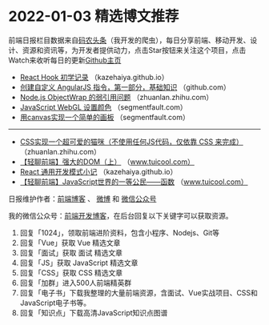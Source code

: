 # 2022-01-03 精选博文推荐

前端日报栏目数据来自[码农头条](http://hao.caibaojian.com.cn/)（我开发的爬虫），每日分享前端、移动开发、设计、资源和资讯等，为开发者提供动力，点击Star按钮来关注这个项目，点击Watch来收听每日的更新[Github主页](https://github.com/kujian/frontendDaily)
* [React Hook 初学记录](https://kazehaiya.github.io/2020/12/05/React-Hook-初学记录/) （kazehaiya.github.io）
* [创建自定义 AngularJS 指令，第一部分，基础知识](https://github.com/nixzhu/dev-blog/blob/main/posts/2014-05-03-creating-custom-angularjs-directives-part-1-the-fundamentals.md) （github.com）
* [Node.js ObjectWrap 的弱引用问题](https://zhuanlan.zhihu.com/p/452504420) （zhuanlan.zhihu.com）
* [JavaScript WebGL 设置颜色](https://segmentfault.com/a/1190000041212486) （segmentfault.com）
* [用canvas实现一个简单的画板](https://segmentfault.com/a/1190000041212470) （segmentfault.com）

***
* [CSS实现一个超可爱的猫咪（不使用任何JS代码，仅依靠 CSS 来完成）](https://zhuanlan.zhihu.com/p/452346055) （zhuanlan.zhihu.com）
* [【轻聊前端】强大的DOM（上）](http://www.tuicool.com/articles/hit/eANVviq) （www.tuicool.com）
* [React 通用开发模式小记](https://kazehaiya.github.io/2021/05/07/React-通用开发模式小记/) （kazehaiya.github.io）
* [【轻聊前端】JavaScript世界的一等公民——函数](http://www.tuicool.com/articles/hit/rmYBNzY) （www.tuicool.com）

日报维护作者：[前端博客](http://caibaojian.com.cn/) 、 [微博](http://weibo.com/kujian) 和 [微信公众号](https://open.weixin.qq.com/qr/code?username=caibaojian_com)

我的微信公众号：[前端开发博客](https://open.weixin.qq.com/qr/code?username=caibaojian_com)，在后台回复以下关键字可以获取资源。

1. 回复「1024」，领取前端进阶资料，包含小程序、Nodejs、Git等
2. 回复「Vue」获取 Vue 精选文章
3. 回复「面试」获取 面试 精选文章
4. 回复「JS」获取 JavaScript 精选文章
5. 回复「CSS」获取 CSS 精选文章
6. 回复「加群」进入500人前端精英群
7. 回复「电子书」下载我整理的大量前端资源，含面试、Vue实战项目、CSS和JavaScript电子书等。
8. 回复「知识点」下载高清JavaScript知识点图谱